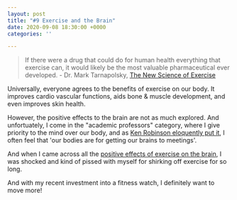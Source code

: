 ```yaml
---
layout: post
title: "#9 Exercise and the Brain"
date: 2020-09-08 18:30:00 +0000
categories: ''

---
```

> If there were a drug that could do for human health everything that exercise can, it would likely be the most valuable pharmaceutical ever developed. - Dr. Mark Tarnapolsky, [The New Science of Exercise](https://hyp.is/jz002vYoEeqMvX9MeQYeIQ/time.com/magazine/us/4475598/september-12th-2016-vol-188-no-10-u-s/)

Universally, everyone agrees to the benefits of exercise on our body. It improves cardio vascular functions, aids bone & muscle development, and even improves skin health.

However, the positive effects to the brain are not as much explored. And unfortuately, I come in the "academic professors" category, where I give priority to the mind over our body, and as [Ken Robinson eloquently put it,](https://www.ted.com/talks/sir_ken_robinson_do_schools_kill_creativity?utm_campaign=tedspread&utm_medium=referral&utm_source=tedcomshare) I often feel that 'our bodies are for getting our brains to meetings'.  

And when I came across all the [positive effects of exercise on the brain](https://www.youtube.com/watch?v=DsVzKCk066g), I was shocked and kind of pissed with myself for shirking off exercise for so long. 

And with my recent investment into a fitness watch, I definitely want to move more!
